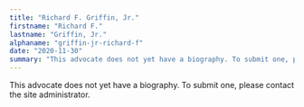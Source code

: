 ```yaml
---
title: "Richard F. Griffin, Jr."
firstname: "Richard F."
lastname: "Griffin, Jr."
alphaname: "griffin-jr-richard-f"
date: "2020-11-30"
summary: "This advocate does not yet have a biography. To submit one, please contact the site administrator."
---
```

This advocate does not yet have a biography. To submit one, please contact the site administrator.

